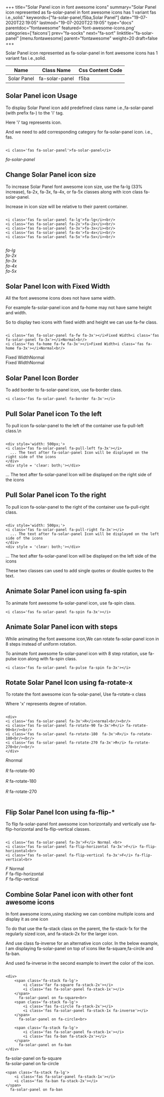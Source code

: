 +++
title="Solar Panel icon in font awesome icons"
summary="Solar Panel icon represented as fa-solar-panel in font awesome icons has 1 variant fas i.e.,solid."
keywords=["fa-solar-panel,f5ba,Solar Panel"]
date="19-07-2020T22:19:05"
lastmod="19-07-2020T22:19:05"
type="docs"
parentdoc="fontawesome"
featured='font-awesome-icons.png'
categories=['faicons']
prev="fa-socks"
next="fa-sort"
linktitle="fa-solar-panel"
[menu.fontawesome]
parent="fontawesome"
weight=20
draft=false
+++


Solar Panel icon represented as fa-solar-panel in font awesome icons has 1 variant fas i.e.,solid.

<div class='table-responsive'><table class='table'><thead><tr><th>Name</th><th>Class Name</th><th>Css Content Code</th></tr></thead><tbody><tr><td>Solar Panel</td><td>fa-solar-panel</td><td>f5ba</td></tr></tbody></table></div>



## Solar Panel icon Usage

To display Solar Panel icon add predefined class name i.e.,fa-solar-panel (with prefix fa-) to the 'i' tag.

Here 'i' tag represents icon.

And we need to add corresponding category for fa-solar-panel icon. i.e., fas.


```

<i class='fas fa-solar-panel'>fa-solar-panel</i>
```

<i class='fas fa-solar-panel'>fa-solar-panel</i>




## Change Solar Panel icon size
To increase Solar Panel font awesome icon size, use the fa-lg (33% increase), fa-2x, fa-3x, fa-4x, or fa-5x classes along with icon class fa-solar-panel.

Increase in icon size will be relative to their parent container. 

```

<i class='fas fa-solar-panel fa-lg'>fa-lg</i><br/>
<i class='fas fa-solar-panel fa-2x'>fa-2x</i><br/>
<i class='fas fa-solar-panel fa-3x'>fa-3x</i><br/>
<i class='fas fa-solar-panel fa-4x'>fa-4x</i><br/>
<i class='fas fa-solar-panel fa-5x'>fa-5x</i><br/>
            
```

<i class='fas fa-solar-panel fa-lg'>fa-lg</i><br/>
<i class='fas fa-solar-panel fa-2x'>fa-2x</i><br/>
<i class='fas fa-solar-panel fa-3x'>fa-3x</i><br/>
<i class='fas fa-solar-panel fa-4x'>fa-4x</i><br/>
<i class='fas fa-solar-panel fa-5x'>fa-5x</i><br/>
            



## Solar Panel Icon with Fixed Width 

All the font awesome icons does not have same width.

For example fa-solar-panel icon and fa-home may not have same height and width.

So to display two icons with fixed width and height we can use fa-fw class.


```

<i class='fas fa-solar-panel fa-fw fa-3x'></i>Fixed Width<i class='fas fa-solar-panel fa-3x'></i>Normal<br/>
<i class='fas fa-home fa-fw fa-3x'></i>Fixed Width<i class='fas fa-home fa-3x'></i>Normal<br/>
```

<i class='fas fa-solar-panel fa-fw fa-3x'></i>Fixed Width<i class='fas fa-solar-panel fa-3x'></i>Normal<br/>
<i class='fas fa-home fa-fw fa-3x'></i>Fixed Width<i class='fas fa-home fa-3x'></i>Normal<br/>



## Solar Panel Icon Border 

To add border to fa-solar-panel icon, use fa-border class.


```
<i class='fas fa-solar-panel fa-border fa-3x'></i>

```
<i class='fas fa-solar-panel fa-border fa-3x'></i>





## Pull Solar Panel icon To the left

To pull icon fa-solar-panel to the left of the container use fa-pull-left class.\n

```

<div style='width: 500px;'>
<i class='fas fa-solar-panel fa-pull-left fa-3x'></i>
  ... The text after fa-solar-panel Icon will be displayed on the right side of the icons
</div>
<div style = 'clear: both;'></div>
```

<div style='width: 500px;'>
<i class='fas fa-solar-panel fa-pull-left fa-3x'></i>
  ... The text after fa-solar-panel Icon will be displayed on the right side of the icons
</div>
<div style = 'clear: both;'></div>




## Pull Solar Panel icon To the right
To pull icon fa-solar-panel to the right of the container use fa-pull-right class.

```

<div style='width: 500px;'>
<i class='fas fa-solar-panel fa-pull-right fa-3x'></i>
  ... The text after fa-solar-panel Icon will be displayed on the left side of the icons
</div>
<div style = 'clear: both;'></div>
```

<div style='width: 500px;'>
<i class='fas fa-solar-panel fa-pull-right fa-3x'></i>
  ... The text after fa-solar-panel Icon will be displayed on the left side of the icons
</div>
<div style = 'clear: both;'></div>

These two classes can used to add single quotes or double quotes to the text.


## Animate Solar Panel icon using fa-spin
To animate font awesome fa-solar-panel icon, use fa-spin class.

```
<i class='fas fa-solar-panel fa-spin fa-3x'></i>
```
<i class='fas fa-solar-panel fa-spin fa-3x'></i>




## Animate Solar Panel icon with steps
While animating the font awesome icon,We can rotate fa-solar-panel icon in 8 steps instead of uniform rotation.

To animate font awesome fa-solar-panel icon with 8 step rotation, use fa-pulse icon along with fa-spin class.


```
<i class='fas fa-solar-panel fa-pulse fa-spin fa-3x'></i>

```
<i class='fas fa-solar-panel fa-pulse fa-spin fa-3x'></i>





## Rotate Solar Panel Icon using fa-rotate-x
To rotate the font awesome icon fa-solar-panel, Use fa-rotate-x class

Where 'x' represents degree of rotation.


```

<div>
<i class='fas fa-solar-panel fa-3x'>R</i>normal<br/><br/>
<i class='fas fa-solar-panel fa-rotate-90 fa-3x'>R</i> fa-rotate-90<br/><br/> 
<i class='fas fa-solar-panel fa-rotate-180  fa-3x'>R</i> fa-rotate-180<br/><br/> 
<i class='fas fa-solar-panel fa-rotate-270 fa-3x'>R</i> fa-rotate-270<br/><br/>
</div>
```

<div>
<i class='fas fa-solar-panel fa-3x'>R</i>normal<br/><br/>
<i class='fas fa-solar-panel fa-rotate-90 fa-3x'>R</i> fa-rotate-90<br/><br/> 
<i class='fas fa-solar-panel fa-rotate-180  fa-3x'>R</i> fa-rotate-180<br/><br/> 
<i class='fas fa-solar-panel fa-rotate-270 fa-3x'>R</i> fa-rotate-270<br/><br/>
</div>




## Flip Solar Panel Icon using fa-flip-*
To flip fa-solar-panel font awesome icon horizontally and vertically use fa-flip-horizontal and fa-flip-vertical classes. 

```

<i class='fas fa-solar-panel fa-3x'>F</i> Normal <br>
<i class='fas fa-solar-panel fa-flip-horizontal fa-3x'>F</i> fa-flip-horizontal<br>
<i class='fas fa-solar-panel fa-flip-vertical fa-3x'>F</i> fa-flip-vertical<br>
```

<i class='fas fa-solar-panel fa-3x'>F</i> Normal <br>
<i class='fas fa-solar-panel fa-flip-horizontal fa-3x'>F</i> fa-flip-horizontal<br>
<i class='fas fa-solar-panel fa-flip-vertical fa-3x'>F</i> fa-flip-vertical<br>




## Combine Solar Panel icon with other font awesome icons
In font awesome icons,using stacking we can combine multiple icons and display it as one icon 

To do that use the fa-stack class on the parent, the fa-stack-1x for the regularly sized icon, and fa-stack-2x for the larger icon.

And use class fa-inverse for an alternative icon color. 
In the below example, I am displaying fa-solar-panel on top of icons like fa-square,fa-circle and fa-ban.

And used fa-inverse in the second example to invert the color of the icon.

```

<div>
    <span class='fa-stack fa-lg'>
        <i class='far fa-square fa-stack-2x'></i>
        <i class='fas fa-solar-panel fa-stack-1x'></i>
    </span>
      fa-solar-panel on fa-square<br>
    <span class='fa-stack fa-lg'>
        <i class='fas fa-circle fa-stack-2x'></i>
        <i class='fas fa-solar-panel fa-stack-1x fa-inverse'></i>
    </span>
      fa-solar-panel on fa-circle<br>

    <span class='fa-stack fa-lg'>
        <i class='fas fa-solar-panel fa-stack-1x'></i>
        <i class='fas fa-ban fa-stack-2x'></i>
    </span>
      fa-solar-panel on fa-ban
</div>
```

<div>
    <span class='fa-stack fa-lg'>
        <i class='far fa-square fa-stack-2x'></i>
        <i class='fas fa-solar-panel fa-stack-1x'></i>
    </span>
      fa-solar-panel on fa-square<br>
    <span class='fa-stack fa-lg'>
        <i class='fas fa-circle fa-stack-2x'></i>
        <i class='fas fa-solar-panel fa-stack-1x fa-inverse'></i>
    </span>
      fa-solar-panel on fa-circle<br>

    <span class='fa-stack fa-lg'>
        <i class='fas fa-solar-panel fa-stack-1x'></i>
        <i class='fas fa-ban fa-stack-2x'></i>
    </span>
      fa-solar-panel on fa-ban
</div>






